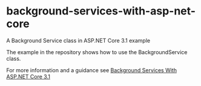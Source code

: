 # background-services-with-asp-net-core

A Background Service class in ASP.NET Core 3.1 example

The example in the repository shows how to use the BackgroundService class.

For more information and a guidance see [Background Services With ASP.NET Core 3.1](https://jacobdixon.uk/2020/04/background-tasks-with-asp-net-core-3-1/)
